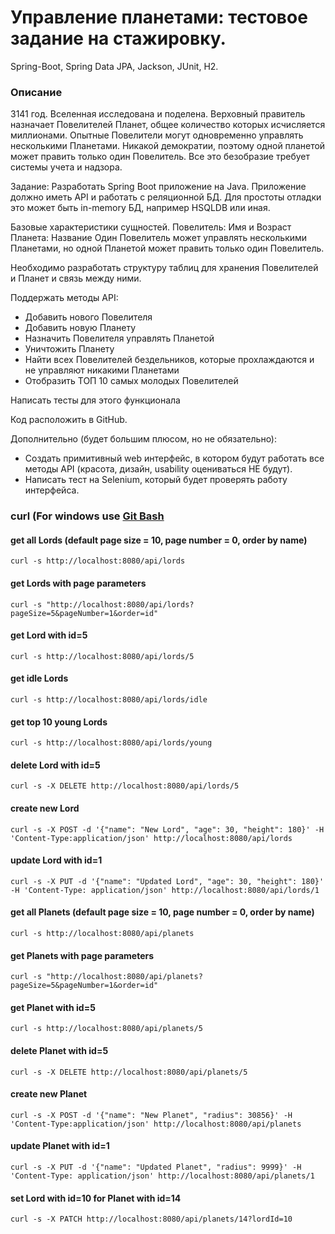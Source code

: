 # Управление планетами: тестовое задание на стажировку.
Spring-Boot, Spring Data JPA, Jackson, JUnit, H2.

### Описание
3141 год.
Вселенная исследована и поделена.
Верховный правитель назначает Повелителей Планет, общее количество которых исчисляется миллионами.
Опытные Повелители могут одновременно управлять несколькими Планетами. Никакой демократии, поэтому одной планетой может править только один Повелитель.
Все это безобразие требует системы учета и надзора.

Задание:
Разработать Spring Boot приложение на Java.
Приложение должно иметь API и работать с реляционной БД. Для простоты отладки это может быть in-memory БД, например HSQLDB или иная.

Базовые характеристики сущностей.
Повелитель: Имя и Возраст
Планета: Название
Один Повелитель может управлять несколькими Планетами, но одной Планетой может править только один Повелитель.

Необходимо разработать структуру таблиц для хранения Повелителей и Планет и связь между ними.

Поддержать методы API:
- Добавить нового Повелителя
- Добавить новую Планету
- Назначить Повелителя управлять Планетой
- Уничтожить Планету
- Найти всех Повелителей бездельников, которые прохлаждаются и не управляют никакими Планетами
- Отобразить ТОП 10 самых молодых Повелителей

Написать тесты для этого функционала

Код расположить в GitHub.

Дополнительно (будет большим плюсом, но не обязательно):
- Создать примитивный web интерфейс, в котором будут работать все методы API (красота, дизайн, usability оцениваться НЕ будут).
- Написать тест на Selenium, который будет проверять работу интерфейса.

### curl (For windows use [Git Bash](https://git-scm.com/download)
#### get all Lords (default page size = 10, page number = 0, order by name)
`curl -s http://localhost:8080/api/lords`

#### get Lords with page parameters
`curl -s "http://localhost:8080/api/lords?pageSize=5&pageNumber=1&order=id"`

#### get Lord with id=5
`curl -s http://localhost:8080/api/lords/5`

#### get idle Lords
`curl -s http://localhost:8080/api/lords/idle`

#### get top 10 young Lords
`curl -s http://localhost:8080/api/lords/young`

#### delete Lord with id=5
`curl -s -X DELETE http://localhost:8080/api/lords/5`

#### create new Lord
`curl -s -X POST -d '{"name": "New Lord", "age": 30, "height": 180}' -H 'Content-Type:application/json' http://localhost:8080/api/lords`

#### update Lord with id=1
`curl -s -X PUT -d '{"name": "Updated Lord", "age": 30, "height": 180}' -H 'Content-Type: application/json' http://localhost:8080/api/lords/1`

#### get all Planets (default page size = 10, page number = 0, order by name)
`curl -s http://localhost:8080/api/planets`

#### get Planets with page parameters
`curl -s "http://localhost:8080/api/planets?pageSize=5&pageNumber=1&order=id"`

#### get Planet with id=5
`curl -s http://localhost:8080/api/planets/5`

#### delete Planet with id=5
`curl -s -X DELETE http://localhost:8080/api/planets/5`

#### create new Planet
`curl -s -X POST -d '{"name": "New Planet", "radius": 30856}' -H 'Content-Type:application/json' http://localhost:8080/api/planets`

#### update Planet with id=1
`curl -s -X PUT -d '{"name": "Updated Planet", "radius": 9999}' -H 'Content-Type: application/json' http://localhost:8080/api/planets/1`

#### set Lord with id=10 for Planet with id=14
`curl -s -X PATCH http://localhost:8080/api/planets/14?lordId=10`